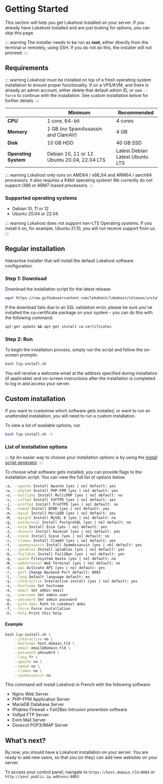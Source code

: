 # Getting Started

This section will help you get Lokahost installed on your server. If you already have Lokahost installed and are just looking for options, you can skip this page.

::: warning
The installer needs to be run as **root**, either directly from the terminal or remotely, using SSH. If you do not do this, the installer will not proceed.
:::

## Requirements

::: warning
Lokahost must be installed on top of a fresh operating system installation to ensure proper functionality.
If on a VPS/KVM, and there is already an admin account, either delete that default admin ID, or use `--force` to continue with the installation. See custom installation below for further details.
:::

|                      | Minimum                                        | Recommended                          |
| -------------------- | ---------------------------------------------- | ------------------------------------ |
| **CPU**              | 1 core, 64-bit                                 | 4 cores                              |
| **Memory**           | 1 GB (no SpamAssassin and ClamAV)              | 4 GB                                 |
| **Disk**             | 10 GB HDD                                      | 40 GB SSD                            |
| **Operating System** | Debian 10, 11 or 12<br>Ubuntu 20.04, 22.04 LTS | Latest Debian <br> Latest Ubuntu LTS |

::: warning
Lokahost only runs on AMD64 / x86_64 and ARM64 / aarch64 processors. It also requires a 64bit operating system!
We currently do not support i386 or ARM7-based processors.
:::

### Supported operating systems

- Debian 10, 11 or 12
- Ubuntu 20.04 or 22.04

::: warning
Lokahost does not support non-LTS Operating systems. If you install it on, for example, Ubuntu 21.10, you will not receive support from us.
:::

## Regular installation

Interactive installer that will install the default Lokahost software configuration.

### Step 1: Download

Download the installation script for the latest release:

```bash
wget https://raw.githubusercontent.com/lokahost/lokahost/release/install/lcp-install.sh
```

If the download fails due to an SSL validation error, please be sure you've installed the ca-certificate package on your system - you can do this with the following command:

```bash
apt-get update && apt-get install ca-certificates
```

### Step 2: Run

To begin the installation process, simply run the script and follow the on-screen prompts:

```bash
bash lcp-install.sh
```

You will receive a welcome email at the address specified during installation (if applicable) and on-screen instructions after the installation is completed to log in and access your server.

## Custom installation

If you want to customise which software gets installed, or want to run an unattended installation, you will need to run a custom installation.

To view a list of available options, run

```bash
bash lcp-install.sh -h
```

### List of installation options

::: tip
An easier way to choose your installation options is by using the [Install script generator](/install).
:::

To choose what software gets installed, you can provide flags to the installation script. You can view the full list of options below.

```bash
-a, --apache Install Apache [yes | no] default: yes
-w, --phpfpm Install PHP-FPM [yes | no] default: yes
-o, --multiphp Install MultiPHP [yes | no] default: no
-v, --vsftpd Install VSFTPD [yes | no] default: yes
-j, --proftpd Install ProFTPD [yes | no] default: no
-k, --named Install BIND [yes | no] default: yes
-m, --mysql Install MariaDB [yes | no] default: yes
-M, --mysql8 Install MySQL 8 [yes | no] default: no
-g, --postgresql Install PostgreSQL [yes | no] default: no
-x, --exim Install Exim [yes | no] default: yes
-z, --dovecot Install Dovecot [yes | no] default: yes
-Z, --sieve Install Sieve [yes | no] default: no
-c, --clamav Install ClamAV [yes | no] default: yes
-t, --spamassassin Install SpamAssassin [yes | no] default: yes
-i, --iptables Install iptables [yes | no] default: yes
-b, --fail2ban Install Fail2Ban [yes | no] default: yes
-q, --quota Filesystem Quota [yes | no] default: no
-W, --webterminal Web Terminal [yes | no] default: no
-d, --api Activate API [yes | no] default: yes
-r, --port Change Backend Port default: 8083
-l, --lang Default language default: en
-y, --interactive Interactive install [yes | no] default: yes
-s, --hostname Set hostname
-e, --email Set admin email
-u, --username Set admin user
-p, --password Set admin password
-D, --with-debs Path to Lokahost debs
-f, --force Force installation
-h, --help Print this help
```

#### Example

```bash
bash lcp-install.sh \
	--interactive no \
	--hostname host.domain.tld \
	--email email@domain.tld \
	--password p4ssw0rd \
	--lang fr \
	--apache no \
	--named no \
	--clamav no \
	--spamassassin no
```

This command will install Lokahost in French with the following software:

- Nginx Web Server
- PHP-FPM Application Server
- MariaDB Database Server
- IPtables Firewall + Fail2Ban Intrusion prevention software
- Vsftpd FTP Server
- Exim Mail Server
- Dovecot POP3/IMAP Server

## What’s next?

By now, you should have a Lokahost installation on your server. You are ready to add new users, so that you (or they) can add new websites on your server.

To access your control panel, navigate to `https://host.domain.tld:8083` or `http://your.public.ip.address:8083`
